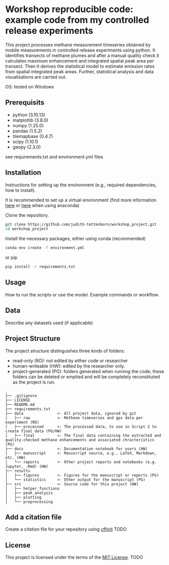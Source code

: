# Workshop reproducible code: example code from my controlled release experiments

This project processes methane measurement timeseries obtained by mobile measurements in controlled release experiments using python. It identifies transects of methane plumes and after a manual quality check it calculates maximum enhancement and integrated spatial peak area per transect. Then it derives the statistical model to estimate emission rates from spatial integrated peak areas. Further, statistical analysis and data visualisations are carried out.

OS: tested on Windows

## Prerequisits
- python (3.10.13)
- matplotlib (3.8.0)
- numpy (1.25.0)
- pandas (1.5.2)
- tilemapbase (0.4.7)
- scipy (1.10.1)
- geopy (2.3.0)

see requirements.txt and environment.yml files

## Installation
Instructions for setting up the environment (e.g., required dependencies, how to install).

It is recommended to set up a virtual environment (find more information [here](https://docs.python.org/3/library/venv.html) or [here](https://docs.conda.io/projects/conda/en/latest/user-guide/tasks/manage-environments.html) when using anaconda)

Clone the repository.
```sh
git clone https://github.com/judith-tettenborn/workshop_project.git
cd workshop_project
```
Install the necessary packages, either using
conda (recommended)
```sh
conda env create -f environment.yml
```
or pip
```sh
pip install -r requirements.txt
```

## Usage
How to run the scripts or use the model.
Example commands or workflow.

## Data
Describe any datasets used (if applicable)

## Project Structure

The project structure distinguishes three kinds of folders:
- read-only (RO): not edited by either code or researcher
- human-writeable (HW): edited by the researcher only.
- project-generated (PG): folders generated when running the code; these folders can be deleted or emptied and will be completely reconstituted as the project is run.


```
.
├── .gitignore
├── LICENSE
├── README.md
├── requirements.txt
├── data               <- All project data, ignored by git
│   ├── raw            <- Methane timeseries and gps data per experiment (RO)
│   ├── processed      <- The processed data, to use in Script 2 to create final data (PG/HW)
│   ├── final          <- The final data containing the extracted and quality-checked methane enhancements and associated chracteristics (PG)
├── docs               <- Documentation notebook for users (HW)
│   ├── manuscript     <- Manuscript source, e.g., LaTeX, Markdown, etc. (HW)
│   └── reports        <- Other project reports and notebooks (e.g. Jupyter, .Rmd) (HW)
├── results
│   ├── figures        <- Figures for the manuscript or reports (PG)
│   └── statistics     <- Other output for the manuscript (PG)
├── src                <- Source code for this project (HW)
│   ├── helper_functions
│   ├── peak_analysis
│   ├── plotting
│   └── preprocessing

```

## Add a citation file
Create a citation file for your repository using [cffinit](https://citation-file-format.github.io/cff-initializer-javascript/#/)
TODO

## License

This project is licensed under the terms of the [MIT License](/LICENSE).
TODO
